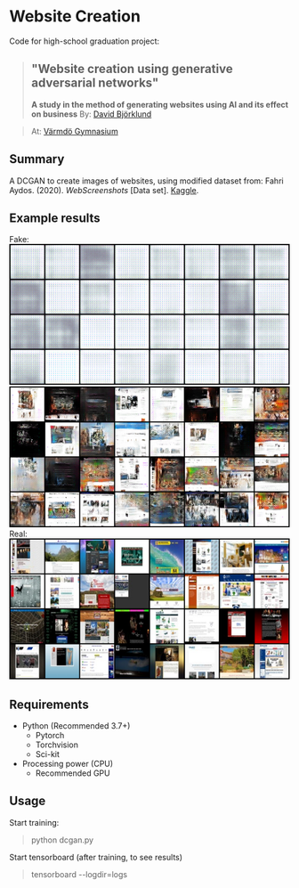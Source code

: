 # Website Creation
Code for high-school graduation project:
> ## "Website creation using generative adversarial networks"
> **A study in the method of generating websites using AI and its effect on business**
> By: [David Björklund](https://github.com/davidbjorklund)

> At: [Värmdö Gymnasium](https://www.vgy.se/)

## Summary
A DCGAN to create images of websites, using modified dataset from:
Fahri Aydos. (2020). *WebScreenshots* [Data set]. [Kaggle](https://doi.org/10.34740/KAGGLE/DS/202248).

## Example results
Fake:
![Fake Gif](/result/fake.gif)
![Fake PNG](/result/fake_29.png)
Real:
![Real PNG](/result/real.png)

## Requirements
- Python (Recommended 3.7+)
    - Pytorch
    - Torchvision
    - Sci-kit
- Processing power (CPU)
    - Recommended GPU

## Usage
Start training:
> python dcgan.py

Start tensorboard (after training, to see results)
> tensorboard --logdir=logs
